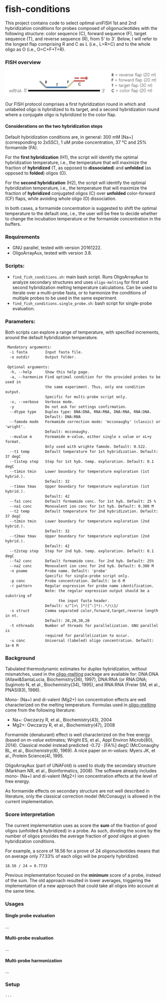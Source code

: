 fish-conditions
===

This project contains code to select optimal uniFISH 1st and 2nd hybridization conditions for probes composed of oligonucleotides with the following structure: color sequence (C), forward sequence (F), target sequence (T), and reverse sequence (R), from 5' to 3'. Below, I will refer to the longest flap comprising R and C as L (i.e., L=R+C) and to the whole oligo as O (i.e., O=C+F+T+R).

### FISH overview

<img src="https://github.com/ggirelli/fish-conditions/blob/master/images/fish.png" alt="octocat" />

Our FISH protocol comprises a first hybridization round in which and unlabeled oligo is hybridized to its target, and a second hybridization round where a conjugate oligo is hybridized to the color flap.

#### Considerations on the two hybridization steps

Default hybridization conditions are, in general: 300 mM \[Na+] (corresponding to 2xSSC), 1 uM probe concentration, 37 &deg;C and 25% formamide (FA).

For the **first hybridization** (H1), the script will identify the optimal hybridization temperature, i.e., the temperature that will maximize the fraction of **hybridized** (T, as opposed to **dissociated**) and **unfolded** (as opposed to **folded**) oligos (O).

For the **second hybridization** (H2), the script will identify the optimal hybridization temperature, i.e., the temperature that will maximize the fraction of **hybridized** conjugated oligos (C) over **unfolded** color-forward (CF) flaps, while avoiding whole oligo (O) dissociation.

In both cases, a formamide concentration is suggested to shift the optimal temperature to the default one, i.e., the user will be free to decide whether to change the incubation temperature or the formamide concentration in the buffers.

### Requirements

- GNU parallel, tested with version 20161222.
- OligoArrayAux, tested with version 3.8.

### Scripts:

- `find_fish_conditions.sh`: main bash script. Runs OligoArrayAux to analyze secondary structures and uses `oligo-melting` for first and second hybridization melting temperature calculations. Can be used to iterate over a multi-probe fasta, or to harmonize the conditions of multiple probes to be used in the same experiment.
- `find_fish_conditions.single_probe.sh`: bash script for single-probe evaluation.

### Parameters:

Both scripts can explore a range of temperature, with specified increments, around the default hybridization temperature.

```
 Mandatory arguments:
  -i fasta        Input fasta file.
  -o outdir       Output folder.

 Optional arguments:
  -h, --help      Show this help page.
  -a, --harmonize Find optimal condition for the provided probes to be used in
                  the same experiment. Thus, only one condition output.
                  Specific for multi-probe script only.
  -v, --verbose   Verbose mode.
  -y              Do not ask for settings confirmation.
  --dtype type    Duplex type: DNA:DNA, RNA:RNA, DNA:RNA, RNA:DNA.
                  Default: DNA:RNA
  --famode mode   Formamide correction mode: 'mcconaughy' (classic) or 'wright'.
                  Default: mcconaughy.
  --mvalue m      Formamide m-value, either single x value or xL+y format.
                  Only used with wrighte famode. Default: 0.522.
  --t1 temp       Default temperature for 1st hybridization. Default: 37 degC
  --t1step step   Step for 1st hyb. temp. exploration. Default: 0.1 degC
  --t1min tmin    Lower boundary for temperature exploration (1st hybrid.).
                  Default: 32
  --t1max tmax    Upper boundary for temperature exploration (1st hybrid.).
                  Default: 42
  --fa1 conc      Default formamide conc. for 1st hyb. Default: 25 %
  --na1 conc      Monovalent ion conc for 1st hyb. Default: 0.300 M
  --t2 temp       Default temperature for 2nd hybridization. Default: 37 degC
  --t2min tmin    Lower boundary for temperature exploration (2nd hybrid.).
                  Default: 32
  --t2max tmax    Upper boundary for temperature exploration (2nd hybrid.).
                  Default: 42
  --t2step step   Step for 2nd hyb. temp. exploration. Default: 0.1 degC
  --fa2 conc      Default formamide conc. for 2nd hyb. Default: 25%
  --na2 conc      Monovalent ion conc for 2nd hyb. Default: 0.300 M
  -n pname        Probe name. Default: 'probe'
                  Specific for single-probe script only.
  -p conc         Probe concentration. Default: 1e-6 M
  -r pattern      Regular expression for probe name identification.
                  Note: the regular expression output should be a substring of
                        the input fasta header.
                  Default: s/^[>\ ]*([^:]*):.*/\\1/
  -s struct       Comma separated color,forward,target,reverse length in nt.
                  Default: 20,20,30,20
  -t nthreads     Number of threads for parallelization. GNU parallel is
                  required for parallelization to occur.
  -u conc         Universal (labeled) oligo concentration. Default: 1e-6 M
```

### Background

Tabulated thermodynamic estimates for duplex hybridization, without mismatches, used in the [oligo-melting](http://github.com/ggirelli/oligo-melting/) package are available for: DNA:DNA (Allawi&SantaLucia, Biochemistry(36), 1997), DNA:RNA (or RNA:DNA; Sugimoto N, et al., Biochemistry(34), 1995), and RNA:RNA (Freier SM, et al., PNAS(83), 1986).

Mono- (Na+) and di-valent (Mg2+) ion concentration effects
are well characterized on the melting temperature. Formulas used in [oligo-melting](http://github.com/ggirelli/oligo-melting/) come from the following literature:

* Na+: Owczarzy R, et al., Biochemistry(43), 2004
* Mg2+: Owczarzy R, et al., Biochemistry(47), 2008

Formamide (denaturant) effect is well characterized on the free energy
(based on *m-value* estimates; Wright ES, et al., Appl Environ Microb(80), 2014). Classical model instead predicted -0.72 · [FA%] degC (McConaughy BL, et al., Biochemistry(8), 1969). A nice paper on *m-value*s: Myers JK, et al., Protein Science(4), 1995.

OligoArrayAux (part of UNAFold) is used to study the secondary structure (Markham NR, et al., Bioinformatics, 2008). The software already includes mono- (Na+) and di-valent (Mg2+) ion concentration effects  at the level of free energy.

As formamide effects on secondary structure are not well described in literature, only the classical correction model (McConaugy) is allowed in the current implementation.

### Score interpretation

The current implementation uses as score the **sum** of the fraction of *good* oligos (unfolded & hybridized) in a probe. As such, dividing the score by the number of oligos provides the average fraction of *good* oligos at given hybridization conditions.

For example, a score of 18.56 for a prove of 24 oligonucleotides means that on average only 77.33% of each oligo will be properly hybridized.

```
18.56 / 24 = 0.7733
```

Previous implementation focused on the **minimum** score of a probe, instead of the sum. The old approach resulted in lower averages, triggering the implementation of a new approach that could take all oligos into account at the same time.

### Usages

#### Single probe evaluation

...

#### Multi-probe evaluation

...

#### Multi-probe harmonization

...

### Setup

```
...
```